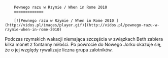 
        Pewnego razu w Rzymie / When in Rome 2010 
        =============
        
        [![Pewnego razu w Rzymie / When in Rome 2010 ](http://vidos.pl/images/player.gif)](http://vidos.pl/pewnego-razu-w-rzymie-when-in-rome-2010)
        
        
 Podczas rzymskich wakacji niemająca szczęścia w związkach Beth zabiera kilka monet z fontanny miłości. Po powrocie do Nowego Jorku okazuje się, że o jej względy rywalizuje liczna grupa zalotników.
    